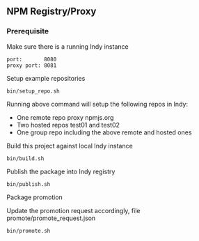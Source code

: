 ## NPM Registry/Proxy 

### Prerequisite

Make sure there is a running Indy instance
````
port:       8080
proxy port: 8081
````

Setup example repositories
```
bin/setup_repo.sh
```

Running above command will setup the following repos in Indy:
- One remote repo proxy npmjs.org
- Two hosted repos test01 and test02
- One group repo including the above remote and hosted ones

Build this project against local Indy instance
```
bin/build.sh
```

Publish the package into Indy registry
```
bin/publish.sh
```

Package promotion

Update the promotion request accordingly, file promote/promote_request.json
```
bin/promote.sh
```

